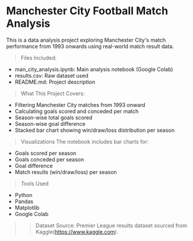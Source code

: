 # Manchester City Football Match Analysis 

This is a data analysis project exploring Manchester City's match performance from 1993 onwards using real-world match result data.

>Files Included:
- man_city_analysis.ipynb: Main analysis notebook (Google Colab)
- results.csv: Raw dataset used
- README.md: Project description

>What This Project Covers:
- Filtering Manchester City matches from 1993 onward
- Calculating goals scored and conceded per match
- Season-wise total goals scored
- Season-wise goal difference
- Stacked bar chart showing win/draw/loss distribution per season

>Visualizations
The notebook includes bar charts for:
- Goals scored per season
- Goals conceded per season
- Goal difference
- Match results (win/draw/loss) per season

>Tools Used
- Python
- Pandas
- Matplotlib
- Google Colab

>>Dataset Source:
Premier League results dataset sourced from Kaggle(https://www.kaggle.com).
